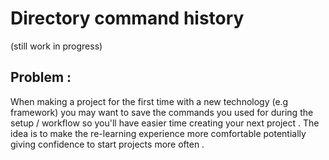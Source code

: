 # Directory command history
(still work in progress)

## Problem : 
When making a project for the first time with a new technology (e.g framework) you may want to save the commands you used for during the setup / workflow so you'll have easier time creating your next project . The idea is to make the re-learning experience more comfortable potentially giving confidence to start projects more often .
